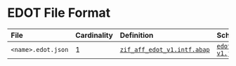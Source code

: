 # EDOT File Format

File | Cardinality | Definition | Schema | Example
:--- | :--- | :--- | :--- | :---
`<name>.edot.json` | 1 | [`zif_aff_edot_v1.intf.abap`](./type/zif_aff_edot_v1.intf.abap) | [`edot-v1.json`](./edot-v1.json)
